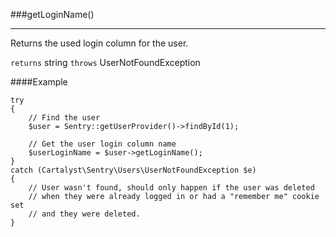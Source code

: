 <a id="getLoginName"></a>
###getLoginName()

----------

Returns the used login column for the user.

`returns` string
`throws`  UserNotFoundException

####Example

	try
	{
		// Find the user
		$user = Sentry::getUserProvider()->findById(1);

		// Get the user login column name
		$userLoginName = $user->getLoginName();
	}
	catch (Cartalyst\Sentry\Users\UserNotFoundException $e)
	{
		// User wasn't found, should only happen if the user was deleted
		// when they were already logged in or had a "remember me" cookie set
		// and they were deleted.
	}
